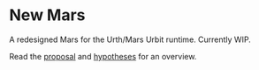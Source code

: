 # New Mars

A redesigned Mars for the Urth/Mars Urbit runtime. Currently WIP.

Read the [proposal](docs/proposal/proposal-nock-performance.md) and [hypotheses](docs/proposal/hypotheses.md) for an overview.
